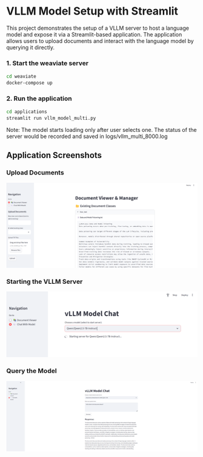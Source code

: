 # VLLM Model Setup with Streamlit

This project demonstrates the setup of a VLLM server to host a language model and expose it via a Streamlit-based application. The application allows users to upload documents and interact with the language model by querying it directly.

### 1. Start the weaviate server
```bash
cd weaviate
docker-compose up
```

### 2. Run the application
```bash
cd applications
streamlit run vllm_model_multi.py
```
Note: The model starts loading only after user selects one. The status of the server would be recorded and saved in logs/vllm_multi_8000.log

## Application Screenshots

### Upload Documents
![Upload Documents](.././assets/upload_documents.png)

### Starting the VLLM Server
![Starting VLLM Server](.././assets/starting_vllm_server.png)

### Query the Model
![Querying the Model](.././assets/query.png)
